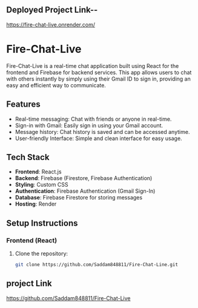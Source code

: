 ## Deployed Project Link--
https://fire-chat-live.onrender.com/
# Fire-Chat-Live

Fire-Chat-Live is a real-time chat application built using React for the frontend and Firebase for backend services. This app allows users to chat with others instantly by simply using their Gmail ID to sign in, providing an easy and efficient way to communicate.

## Features
- Real-time messaging: Chat with friends or anyone in real-time.
- Sign-in with Gmail: Easily sign in using your Gmail account.
- Message history: Chat history is saved and can be accessed anytime.
- User-friendly Interface: Simple and clean interface for easy usage.

## Tech Stack
- **Frontend**: React.js
- **Backend**: Firebase (Firestore, Firebase Authentication)
- **Styling**: Custom CSS
- **Authentication**: Firebase Authentication (Gmail Sign-In)
- **Database**: Firebase Firestore for storing messages
- **Hosting**: Render

## Setup Instructions

### Frontend (React)
1. Clone the repository:
   ```bash
   git clone https://github.com/Saddam848811/Fire-Chat-Line.git

## project Link
https://github.com/Saddam848811/Fire-Chat-Live
